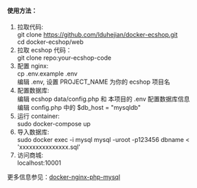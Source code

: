 #### 使用方法：  

1. 拉取代码:  
git clone https://github.com/lduhejian/docker-ecshop.git  
cd docker-ecshop/web  
2. 拉取 ecshop 代码：  
git clone repo:your-ecshop-code  
3. 配置 nginx:  
cp .env.example .env  
编辑 .env, 设置 PROJECT_NAME 为你的 ecshop 项目名
4. 配置数据库:  
编辑 ecshop data/config.php 和 本项目的 .env 配置数据库信息  
编辑 config.php 中的 $db_host = "mysqldb"  
5. 运行 container:  
sudo docker-compose up
6. 导入数据库:  
sudo docker exec -i mysql mysql -uroot -p123456 dbname < 'xxxxxxxxxxxxxxx.sql'
7. 访问商城:  
localhost:10001

更多信息参见：[docker-nginx-php-mysql](https://github.com/nanoninja/docker-nginx-php-mysql)
